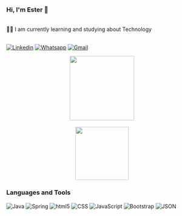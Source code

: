 ### Hi, I'm Ester 👋

<br>
👩‍💻 I am currently learning and studying about Technology
<br><br>

[![Linkedin](https://img.shields.io/badge/LinkedIn-0077B5?style=for-the-badge&logo=linkedin&logoColor=white)](https://www.linkedin.com/in/ester-g-tech/)
[![Whatsapp](https://img.shields.io/badge/WhatsApp-25D366?style=for-the-badge&logo=whatsapp&logoColor=white)](https://www.linkedin.com/in/ester-g-tech/)
[![Gmail](https://img.shields.io/badge/Gmail-D14836?style=for-the-badge&logo=gmail&logoColor=white)](https://www.mail.google.com/mail/u/0/?tab=rm&ogbl#inbox>)

<link rel="stylesheet" href="https://cdn.jsdelivr.net/gh/estergcarvalho/colored-icons@1.7.3/src/app/ci.min.css"/>
<p align="center">
      <a href="https://github.com/anuraghazra/github-readme-stats">
          <img height=170 align="center" src="https://github-readme-stats.vercel.app/api?username=estergcarvalho&count_private=true&theme=synthwave&show_icons=true&custom_title=Ester%20Github%20Status&hide=issues"/></a> <br><br>
      <a height=140 align="center" href="https://github.com/estergcarvalho/github-readme-stats">
          <img height=140 align="center"src="https://github-readme-stats.vercel.app/api/top-langs/?username=estergcarvalho&layout=compact&theme=synthwave"/>
      </a>
</p>

### Languages and Tools
<div style="display: inline_block">
    <img align="center" alt="Java" src="https://img.shields.io/badge/Java-ED8B00?style=for-the-badge&logo=openjdk&logoColor=white"/>
    <img align="center" alt="Spring" src="https://img.shields.io/badge/Spring-6DB33F?style=for-the-badge&logo=spring&logoColor=white"/>
    <img align="center" alt="html5" src="https://img.shields.io/badge/HTML5-E34F26?style=for-the-badge&logo=html5&logoColor=white"/>
    <img align="center" alt="CSS" src="https://img.shields.io/badge/CSS3-1572B6?style=for-the-badge&logo=css3&logoColor=white"/>
    <img align="center" alt="JavaScript" src="https://img.shields.io/badge/JavaScript-323330?style=for-the-badge&logo=javascript&logoColor=F7DF1E"/>
    <img align="center" alt="Bootstrap" src="https://img.shields.io/badge/Bootstrap-563D7C?style=for-the-badge&logo=bootstrap&logoColor=white"/>
    <img align="center" alt="JSON" src="https://img.shields.io/badge/json%20web%20tokens-323330?style=for-the-badge&logo=json-web-tokens&logoColor=pink"/>   
</div>

